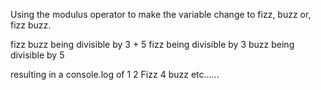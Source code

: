 Using the modulus operator to make the variable change to fizz, buzz or, fizz buzz.

fizz buzz being divisible by 3 + 5
fizz being divisible by 3
buzz being divisible by 5

resulting in a console.log of
1
2
Fizz
4
buzz
etc......
